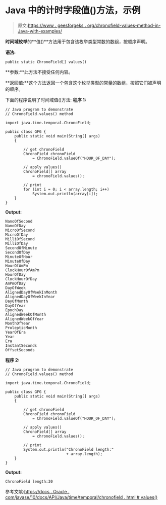 # Java 中的计时字段值()方法，示例

> 原文:[https://www . geesforgeks . org/chronofield-values-method-in-Java-with-examples/](https://www.geeksforgeeks.org/chronofield-values-method-in-java-with-examples/)

**时间域枚举**的**值()**方法用于包含该枚举类型常数的数组，按顺序声明。

**语法:**

```
public static ChronoField[] values()

```

**参数:**此方法不接受任何内容。

**返回值:**这个方法返回一个包含这个枚举类型的常量的数组，按照它们被声明的顺序。

下面的程序说明了时间域值()方法:
**程序 1:**

```
// Java program to demonstrate
// ChronoField.values() method

import java.time.temporal.ChronoField;

public class GFG {
    public static void main(String[] args)
    {

        // get chronoField
        ChronoField chronoField
            = ChronoField.valueOf("HOUR_OF_DAY");

        // apply values()
        ChronoField[] array
            = chronoField.values();

        // print
        for (int i = 0; i < array.length; i++)
            System.out.println(array[i]);
    }
}
```

**Output:**

```
NanoOfSecond
NanoOfDay
MicroOfSecond
MicroOfDay
MilliOfSecond
MilliOfDay
SecondOfMinute
SecondOfDay
MinuteOfHour
MinuteOfDay
HourOfAmPm
ClockHourOfAmPm
HourOfDay
ClockHourOfDay
AmPmOfDay
DayOfWeek
AlignedDayOfWeekInMonth
AlignedDayOfWeekInYear
DayOfMonth
DayOfYear
EpochDay
AlignedWeekOfMonth
AlignedWeekOfYear
MonthOfYear
ProlepticMonth
YearOfEra
Year
Era
InstantSeconds
OffsetSeconds

```

**程序 2:**

```
// Java program to demonstrate
// ChronoField.values() method

import java.time.temporal.ChronoField;

public class GFG {
    public static void main(String[] args)
    {

        // get chronoField
        ChronoField chronoField
            = ChronoField.valueOf("HOUR_OF_DAY");

        // apply values()
        ChronoField[] array
            = chronoField.values();

        // print
        System.out.println("ChronoField length:"
                           + array.length);
    }
}
```

**Output:**

```
ChronoField length:30

```

参考文献:[https://docs . Oracle . com/javase/10/docs/API/Java/time/temporal/chronofield . html # values()](https://docs.oracle.com/javase/10/docs/api/java/time/temporal/ChronoField.html#values())